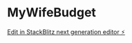 # MyWifeBudget

[Edit in StackBlitz next generation editor ⚡️](https://stackblitz.com/~/github.com/tranducmille/MyWifeBudget)